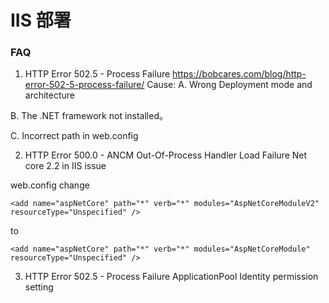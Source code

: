 # IIS 部署

### FAQ

1. HTTP Error 502.5 - Process Failure
https://bobcares.com/blog/http-error-502-5-process-failure/
Cause: 
A. Wrong Deployment mode and architecture

B. The .NET framework not installed。

C. Incorrect path in web.config

2. HTTP Error 500.0 - ANCM Out-Of-Process Handler Load Failure
Net core 2.2 in IIS issue

web.config
change
```
<add name="aspNetCore" path="*" verb="*" modules="AspNetCoreModuleV2" resourceType="Unspecified" />
```
to 
```
<add name="aspNetCore" path="*" verb="*" modules="AspNetCoreModule" resourceType="Unspecified" />
```

3. HTTP Error 502.5 - Process Failure
ApplicationPool Identity permission setting


